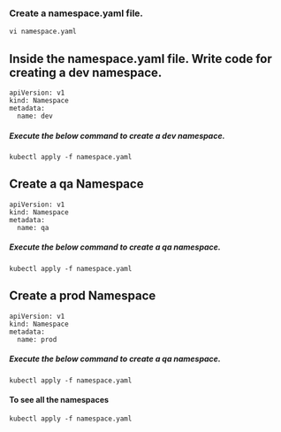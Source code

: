 ### Create a namespace.yaml file.

```
vi namespace.yaml
```


## Inside the namespace.yaml file. Write code for creating a dev namespace.

```
apiVersion: v1
kind: Namespace
metadata:
  name: dev
```
##### Execute the below command to create a dev namespace.
```
kubectl apply -f namespace.yaml 
```

## Create a qa Namespace

```
apiVersion: v1
kind: Namespace
metadata:
  name: qa
```
##### Execute the below command to create a qa namespace.
```
kubectl apply -f namespace.yaml 
```

## Create a prod Namespace

```
apiVersion: v1
kind: Namespace
metadata:
  name: prod
``` 
##### Execute the below command to create a qa namespace.
```
kubectl apply -f namespace.yaml 
```
#### To see all the namespaces

```
kubectl apply -f namespace.yaml 
```
